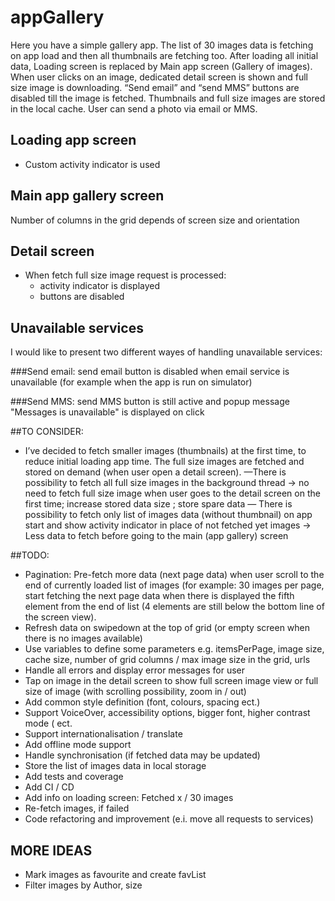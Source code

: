 # appGallery

Here you have a simple gallery app. 
The list of 30 images data is fetching on app load and then all thumbnails are fetching too. After loading all initial data, Loading screen is replaced by Main app screen (Gallery of images). 
When user clicks on an image, dedicated detail screen is shown and full size image is downloading. “Send email” and “send MMS” buttons are disabled till the image is fetched.
Thumbnails and full size images are stored in the local cache.
User can send a photo via email or MMS.

## Loading app screen

 - Custom activity indicator is used

## Main app gallery screen

 Number of columns in the grid depends of screen size and orientation

## Detail screen
- When fetch full size image request is processed:
  - activity indicator is displayed 
  - buttons are disabled

## Unavailable services

I would like to present two different wayes of handling unavailable services:

###Send email:
send email button is disabled when email service is unavailable (for example when the app is run on simulator)

###Send MMS:
send MMS button is still active and popup message "Messages is unavailable" is displayed on click


##TO CONSIDER:
 - I’ve decided to fetch smaller images (thumbnails) at the first time, to reduce initial loading app time. The full size images are fetched  and stored on demand (when user open a detail screen).
 —There is possibility to fetch all full size images in the background thread -> no need to fetch full size image when user goes to the detail screen on the first time; increase stored data size ; store spare data
— There is possibility to fetch only list of images data (without thumbnail) on app start and show activity indicator in place of not fetched yet images -> Less data to fetch before going to the main (app gallery) screen

##TODO:
 - Pagination: Pre-fetch more data (next page data) when user scroll to the end of currently loaded list of images (for example: 30 images per page, start fetching the next page data when there is displayed the fifth element from the end of list (4 elements are still below the bottom line of the screen view).
 - Refresh data on swipedown at the top of grid (or empty screen when there is no images available)
 - Use variables to define some parameters e.g. itemsPerPage, image size, cache size, number of grid columns / max image size in the grid, urls
- Handle all errors and display error messages for user
- Tap on image in the detail screen to show full screen image view or full size of image (with scrolling possibility, zoom in / out)
- Add common style definition (font, colours, spacing ect.)
- Support VoiceOver, accessibility options, bigger font, higher contrast mode ( ect.
- Support internationalisation / translate
- Add offline mode support
- Handle synchronisation (if fetched data may be updated)
- Store the list of images data in local storage
- Add tests and coverage
- Add CI / CD
- Add info on loading screen: Fetched x / 30 images
- Re-fetch images, if failed
- Code refactoring and improvement (e.i. move all requests to services)

## MORE IDEAS
- Mark images as favourite and create favList
- Filter images by Author, size


